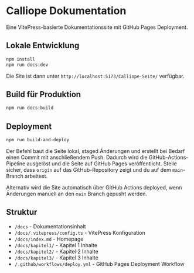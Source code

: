 # Calliope Dokumentation

Eine VitePress-basierte Dokumentationssite mit GitHub Pages Deployment.

## Lokale Entwicklung

```bash
npm install
npm run docs:dev
```

Die Site ist dann unter `http://localhost:5173/Calliope-Seite/` verfügbar.

## Build für Produktion

```bash
npm run docs:build
```

## Deployment

```bash
npm run build-and-deploy
```

Der Befehl baut die Seite lokal, staged Änderungen und erstellt bei Bedarf einen Commit mit anschließendem Push. Dadurch wird die GitHub-Actions-Pipeline ausgelöst und die Seite auf GitHub Pages veröffentlicht. Stelle sicher, dass `origin` auf das GitHub-Repository zeigt und du auf dem `main`-Branch arbeitest.

Alternativ wird die Site automatisch über GitHub Actions deployed, wenn Änderungen manuell an den `main` Branch gepusht werden.

## Struktur

- `/docs` - Dokumentationsinhalt
- `/docs/.vitepress/config.ts` - VitePress Konfiguration  
- `/docs/index.md` - Homepage
- `/docs/kapitel1/` - Kapitel 1 Inhalte
- `/docs/kapitel2/` - Kapitel 2 Inhalte
- `/docs/kapitel3/` - Kapitel 3 Inhalte
- `/.github/workflows/deploy.yml` - GitHub Pages Deployment Workflow